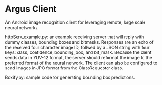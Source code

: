 # Argus Client
An Android image recognition client for leveraging remote, large scale neural networks.

httpServ_example.py: an example receiving server that will reply with dummy classes, bounding boxes and bitmasks. Responses are an echo of the received four character image ID, follwed by a JSON string with four keys: class, confidence, bounding_box, and bit_mask. Because the client sends data in YUV-12 format, the server should reformat the image to the preferred format of the neural network. The client can also be configured to send images in JPG format from the ClassRequester class.

Boxify.py: sample code for generating bounding box predictions.
